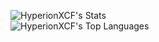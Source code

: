 ![HyperionXCF's Stats](https://github-readme-stats.vercel.app/api?username=HyperionXCF&theme=dark&show_icons=true&hide_border=false&count_private=true)
<br>
![HyperionXCF's Top Languages](https://github-readme-stats.vercel.app/api/top-langs/?username=HyperionXCF&theme=dark&show_icons=true&hide_border=false&layout=compact)

